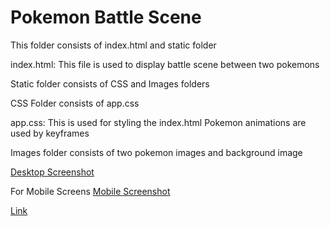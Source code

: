 # Pokemon Battle Scene

This folder consists of index.html and static folder

index.html:
    This file is used to display battle scene between two pokemons

Static folder consists of CSS and Images folders

CSS Folder consists of app.css

app.css:
    This is used for styling the index.html
    Pokemon animations are used by keyframes

Images folder consists of two pokemon images and background image

[Desktop Screenshot](static/images/desktopscreenshot.png)

For Mobile Screens
[Mobile Screenshot](static/images/mobilescreenshot.png)

[Link](https://venkatpantham.github.io/edyst-s19-pokemon-battle-scene/frontend/index.html)
